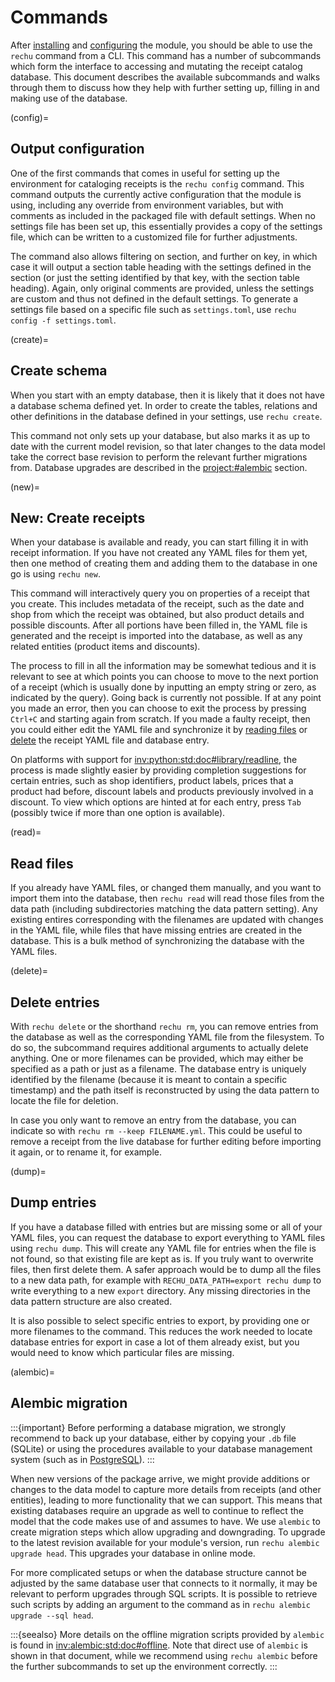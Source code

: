 # Commands

After [installing](installation.md) and [configuring](configuration.md) the 
module, you should be able to use the `rechu` command from a CLI. This command 
has a number of subcommands which form the interface to accessing and mutating 
the receipt catalog database. This document describes the available subcommands 
and walks through them to discuss how they help with further setting up, 
filling in and making use of the database. 

(config)=
## Output configuration

One of the first commands that comes in useful for setting up the environment 
for cataloging receipts is the `rechu config` command. This command outputs the 
currently active configuration that the module is using, including any override 
from environment variables, but with comments as included in the packaged file 
with default settings. When no settings file has been set up, this essentially 
provides a copy of the settings file, which can be written to a customized file 
for further adjustments.

The command also allows filtering on section, and further on key, in which case 
it will output a section table heading with the settings defined in the section 
(or just the setting identified by that key, with the section table heading). 
Again, only original comments are provided, unless the settings are custom and 
thus not defined in the default settings. To generate a settings file based on 
a specific file such as `settings.toml`, use `rechu config -f settings.toml`.

(create)=
## Create schema

When you start with an empty database, then it is likely that it does not have 
a database schema defined yet. In order to create the tables, relations and 
other definitions in the database defined in your settings, use `rechu create`.

This command not only sets up your database, but also marks it as up to date 
with the current model revision, so that later changes to the data model take 
the correct base revision to perform the relevant further migrations from. 
Database upgrades are described in the <project:#alembic> section.

(new)=
## New: Create receipts

When your database is available and ready, you can start filling it in with 
receipt information. If you have not created any YAML files for them yet, then 
one method of creating them and adding them to the database in one go is using 
`rechu new`.

This command will interactively query you on properties of a receipt that you 
create. This includes metadata of the receipt, such as the date and shop from 
which the receipt was obtained, but also product details and possible 
discounts. After all portions have been filled in, the YAML file is generated 
and the receipt is imported into the database, as well as any related entities 
(product items and discounts).

The process to fill in all the information may be somewhat tedious and it is 
relevant to see at which points you can choose to move to the next portion of 
a receipt (which is usually done by inputting an empty string or zero, as 
indicated by the query). Going back is currently not possible. If at any point 
you made an error, then you can choose to exit the process by pressing `Ctrl+C` 
and starting again from scratch. If you made a faulty receipt, then you could 
either edit the YAML file and synchronize it by [reading files](#read) or 
[delete](#delete) the receipt YAML file and database entry.

On platforms with support for <inv:python:std:doc#library/readline>, the 
process is made slightly easier by providing completion suggestions for certain 
entries, such as shop identifiers, product labels, prices that a product had 
before, discount labels and products previously involved in a discount. To view 
which options are hinted at for each entry, press `Tab` (possibly twice if more 
than one option is available).

(read)=
## Read files

If you already have YAML files, or changed them manually, and you want to 
import them into the database, then `rechu read` will read those files from the 
data path (including subdirectories matching the data pattern setting). Any 
existing entires corresponding with the filenames are updated with changes in 
the YAML file, while files that have missing entries are created in the 
database. This is a bulk method of synchronizing the database with the YAML 
files.

(delete)=
## Delete entries

With `rechu delete` or the shorthand `rechu rm`, you can remove entries from 
the database as well as the corresponding YAML file from the filesystem. To do 
so, the subcommand requires additional arguments to actually delete anything. 
One or more filenames can be provided, which may either be specified as a path 
or just as a filename. The database entry is uniquely identified by the 
filename (because it is meant to contain a specific timestamp) and the path 
itself is reconstructed by using the data pattern to locate the file for 
deletion.

In case you only want to remove an entry from the database, you can indicate so 
with `rechu rm --keep FILENAME.yml`. This could be useful to remove a receipt 
from the live database for further editing before importing it again, or to 
rename it, for example.

(dump)=
## Dump entries

If you have a database filled with entries but are missing some or all of your 
YAML files, you can request the database to export everything to YAML files 
using `rechu dump`. This will create any YAML file for entries when the file is 
not found, so that existing file are kept as is. If you truly want to overwrite 
files, then first delete them. A safer approach would be to dump all the files 
to a new data path, for example with `RECHU_DATA_PATH=export rechu dump` to 
write everything to a new `export` directory. Any missing directories in the 
data pattern structure are also created.

It is also possible to select specific entries to export, by providing one or 
more filenames to the command. This reduces the work needed to locate database 
entries for export in case a lot of them already exist, but you would need to 
know which particular files are missing.

(alembic)=
## Alembic migration

:::{important}
Before performing a database migration, we strongly recommend to back up your 
database, either by copying your `.db` file (SQLite) or using the procedures 
available to your database management system (such as in 
[PostgreSQL](https://www.postgresql.org/docs/current/backup.html)).
:::

When new versions of the package arrive, we might provide additions or changes 
to the data model to capture more details from receipts (and other entities), 
leading to more functionality that we can support. This means that existing 
databases require an upgrade as well to continue to reflect the model that the 
code makes use of and assumes to have. We use `alembic` to create migration 
steps which allow upgrading and downgrading. To upgrade to the latest revision 
available for your module's version, run `rechu alembic upgrade head`. This 
upgrades your database in online mode.

For more complicated setups or when the database structure cannot be adjusted 
by the same database user that connects to it normally, it may be relevant to 
perform upgrades through SQL scripts. It is possible to retrieve such scripts 
by adding an argument to the command as in `rechu alembic upgrade --sql head`.

:::{seealso}
More details on the offline migration scripts provided by `alembic` is found in 
<inv:alembic:std:doc#offline>. Note that direct use of `alembic` is shown in 
that document, while we recommend using `rechu alembic` before the further 
subcommands to set up the environment correctly.
:::
